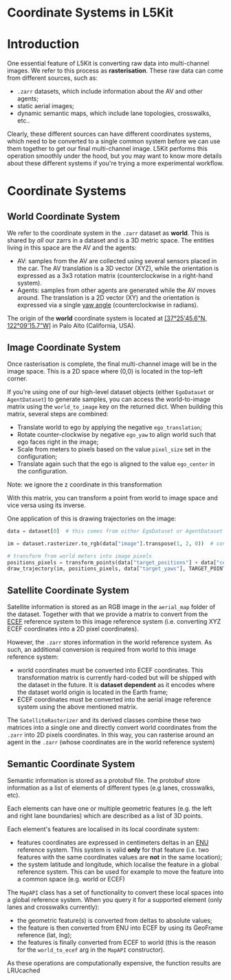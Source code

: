 Coordinate Systems in L5Kit
===

# Introduction
One essential feature of L5Kit is converting raw data into multi-channel images. We refer to this process as
**rasterisation**. These raw data can come from different sources, such as:
- `.zarr` datasets, which include information about the AV and other agents;
- static aerial images;
- dynamic semantic maps, which include lane topologies, crosswalks, etc..

Clearly, these different sources can have different coordinates systems, which need to be converted to a single common system
before we can use them together to get our final multi-channel image. 
L5Kit performs this operation smoothly under the hood, but you may want to know more details about these different systems
if you're trying a more experimental workflow.

# Coordinate Systems

## World Coordinate System
We refer to the coordinate system in the `.zarr` dataset as **world**. This is shared by *all* our zarrs in a dataset
and is a 3D metric space. The entities living in this space are the AV and the agents:
- AV: samples from the AV are collected using several sensors placed in the car. The AV translation is a 3D vector (XYZ), 
while the orientation is expressed as a 3x3 rotation matrix (counterclockwise in a right-hand system).
- Agents: samples from other agents are generated while the AV moves around. The translation is a 2D vector (XY) and the orientation
is expressed via a single [yaw angle](https://en.wikipedia.org/wiki/Yaw_(rotation)) (counterclockwise in radians).

The origin of the **world** coordinate system is located at [[37°25'45.6"N, 122°09'15.7"W]](https://www.google.com/maps/place/37%C2%B025'45.6%22N+122%C2%B009'15.7%22W/@37.4293427,-122.1565407) in Palo Alto (California, USA).

## Image Coordinate System
Once rasterisation is complete, the final multi-channel image will be in the image space. This is a 2D space where (0,0)
is located in the top-left corner.

If you're using one of our high-level dataset objects (either `EgoDataset` or `AgentDataset`) to generate samples, you can 
access the world-to-image matrix using the `world_to_image` key on the returned dict. When building this matrix, several steps are combined:
- Translate world to ego by applying the negative `ego_translation`;
- Rotate counter-clockwise by negative `ego_yaw` to align world such that ego faces right in the image;
- Scale from meters to pixels based on the value `pixel_size` set in the configuration;
- Translate again such that the ego is aligned to the value `ego_center` in the configuration.
 
 Note: we ignore the z coordinate in this transformation

With this matrix, you can transform a point from world to image space and vice versa using its inverse.

One application of this is drawing trajectories on the image:

```python
data = dataset[0]  # this comes from either EgoDataset or AgentDataset

im = dataset.rasterizer.to_rgb(data["image"].transpose(1, 2, 0))  # convert raster into rgb

# transform from world meters into image pixels
positions_pixels = transform_points(data["target_positions"] + data["centroid"][:2], data["world_to_image"])
draw_trajectory(im, positions_pixels, data["target_yaws"], TARGET_POINTS_COLOR)
```

## Satellite Coordinate System
Satellite information is stored as an RGB image in the `aerial_map` folder of the dataset. Together with that we provide
a matrix to convert from the [ECEF](https://en.wikipedia.org/wiki/ECEF) reference system to this image reference system (i.e. converting XYZ ECEF coordinates into a 2D pixel coordinates).

However, the `.zarr` stores information in the world reference system. As such, an additional conversion is required from world to this image reference system:
- world coordinates must be converted into ECEF coordinates. This transformation matrix is currently hard-coded but will be shipped with the dataset
in the future. It is **dataset dependent** as it encodes where the dataset world origin is located in the Earth frame;
- ECEF coordinates must be converted into the aerial image reference system using the above mentioned matrix.

The `SatelliteRasterizer` and its derived classes combine these two matrices into a single one and directly convert
world coordinates from the `.zarr` into 2D pixels coordinates. In this way, you can rasterise around an agent in the `.zarr` (whose coordinates are in the world reference system) 

## Semantic Coordinate System
Semantic information is stored as a protobuf file. The protobuf store information as a list of elements of different types (e.g lanes, crosswalks, etc).

Each elements can have one or multiple geometric features (e.g. the left and right lane boundaries) which are described
as a list of 3D points.

Each element's features are localised in its local coordinate system:
- features coordinates are expressed in centimeters deltas in an [ENU](https://en.wikipedia.org/wiki/Local_tangent_plane_coordinates) reference system. This system is valid **only** for that feature 
(i.e. two features with the same coordinates values are **not** in the same location);
- the system latitude and longitude, which localise the feature in a global reference system. 
This can be used for example to move the feature into a common space (e.g. world or ECEF)

The `MapAPI` class has a set of functionality to convert these local spaces into a global reference system.
When you query it for a supported element (only lanes and crosswalks currently):
- the geometric feature(s) is converted from deltas to absolute values;
- the feature is then converted from ENU into ECEF by using its GeoFrame reference (lat, lng);
- the features is finally converted from ECEF to world (this is the reason for the `world_to_ecef` arg in the `MapAPI` constructor).

As these operations are computationally expensive, the function results are LRUcached
